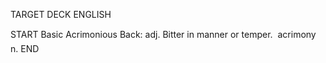 TARGET DECK
ENGLISH

START
Basic
Acrimonious
Back: adj. Bitter in manner or temper.  acrimony n.
END
